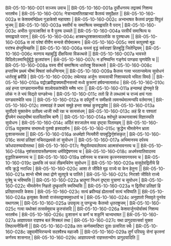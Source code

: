 BR-05-10-160-001  	सञ्जय उवाच ||
BR-05-10-160-001a	दुर्योधनस्य तद्वाक्यं निशम्य भरतर्षभः |
BR-05-10-160-001c	नेत्राभ्यामतिताम्राभ्यां कैतव्यं समुदैक्षत ||
BR-05-10-160-002a	स केशवमभिप्रेक्ष्य गुडाकेशो महायशाः |
BR-05-10-160-002c	अभ्यभाषत कैतव्यं प्रगृह्य विपुलं भुजम् ||
BR-05-10-160-003a	स्ववीर्यं यः समाश्रित्य समाह्वयति वै परान् |
BR-05-10-160-003c	अभीतः पूरयञ्शक्तिं स वै पुरुष उच्यते ||
BR-05-10-160-004a	परवीर्यं समाश्रित्य यः समाह्वयते परान् |
BR-05-10-160-004c	क्षत्रबन्धुरशक्तत्वाल्लोके स पुरुषाधमः ||
BR-05-10-160-005a	स त्वं परेषां वीर्येण मन्यसे वीर्यमात्मनः |
BR-05-10-160-005c	स्वयं कापुरुषो मूढः परांश्च क्षेप्तुमिच्छसि ||
BR-05-10-160-006a	यस्त्वं वृद्धं सर्वराज्ञां हितबुद्धिं जितेन्द्रियम् |
BR-05-10-160-006c	मरणाय महाबुद्धिं दीक्षयित्वा विकत्थसे ||
BR-05-10-160-007a	भावस्ते विदितोऽस्माभिर्दुर्बुद्धे कुलपांसन |
BR-05-10-160-007c	न हनिष्यन्ति गङ्गेयं पाण्डवा घृणयेति च ||
BR-05-10-160-008a	यस्य वीर्यं समाश्रित्य धार्तराष्ट्र विकत्थसे |
BR-05-10-160-008c	हन्तास्मि प्रथमं भीष्मं मिषतां सर्वधन्विनाम् ||
BR-05-10-160-009a	कैतव्य गत्वा भरतान्समेत्य सुयोधनं धार्तराष्ट्रं ब्रवीहि |
BR-05-10-160-009c	तथेत्याह अर्जुनः सव्यसाची निशाव्यपाये भविता विमर्दः ||
BR-05-10-160-010a	यद्वोऽब्रवीद्वाक्यमदीनसत्त्वो मध्ये कुरूणां हर्षयन्सत्यसंधः |
BR-05-10-160-010c	अहं हन्ता पाण्डवानामनीकं शाल्वेयकांश्चेति ममैष भारः ||
BR-05-10-160-011a	हन्यामहं द्रोणमृते हि लोकं न ते भयं विद्यते पाण्डवेभ्यः |
BR-05-10-160-011c	ततो हि ते लब्धतमं च राज्यं क्षयं गताः पाण्डवाश्चेति भावः ||
BR-05-10-160-012a	स दर्पपूर्णो न समीक्षसे त्वमनर्थमात्मन्यपि वर्तमानम् |
BR-05-10-160-012c	तस्मादहं ते प्रथमं समूहे हन्ता समक्षं कुरुवृद्धमेव ||
BR-05-10-160-013a	सूर्योदये युक्तसेनः प्रतीक्ष्य ध्वजी रथी रक्ष च सत्यसंधम् |
BR-05-10-160-013c	अहं हि वः पश्यतां द्वीपमेनं रथाद्भीष्मं पातयितास्मि बाणैः ||
BR-05-10-160-014a	श्वोभूते कत्थनावाक्यं विज्ञास्यति सुयोधनः |
BR-05-10-160-014c	अर्दितं शरजालेन मया दृष्ट्वा पितामहम् ||
BR-05-10-160-015a	यदुक्तश्च सभामध्ये पुरुषो ह्रस्वदर्शनः |
BR-05-10-160-015c	क्रुद्धेन भीमसेनेन भ्राता दुःशासनस्तव ||
BR-05-10-160-016a	अधर्मज्ञो नित्यवैरी पापबुद्धिर्नृशंसकृत् |
BR-05-10-160-016c	सत्यां प्रतिज्ञां नचिराद्रक्ष्यसे तां सुयोधन ||
BR-05-10-160-017a	अभिमानस्य दर्पस्य क्रोधपारुष्ययोस्तथा |
BR-05-10-160-017c	नैष्ठुर्यस्यावलेपस्य आत्मसंभावनस्य च ||
BR-05-10-160-018a	नृशंसतायास्तैक्ष्ण्यस्य धर्मविद्वेषणस्य च |
BR-05-10-160-018c	अधर्मस्यातिवादस्य वृद्धातिक्रमणस्य च ||
BR-05-10-160-019a	दर्शनस्य च वक्रस्य कृत्स्नस्यापनयस्य च |
BR-05-10-160-019c	द्रक्ष्यसि त्वं फलं तीव्रमचिरेण सुयोधन ||
BR-05-10-160-020a	वासुदेवद्वितीये हि मयि क्रुद्धे नराधिप |
BR-05-10-160-020c	आशा ते जीविते मूढ राज्ये वा केन हेतुना ||
BR-05-10-160-021a	शान्ते भीष्मे तथा द्रोणे सूतपुत्रे च पातिते |
BR-05-10-160-021c	निराशो जीविते राज्ये पुत्रेषु च भविष्यसि ||
BR-05-10-160-022a	भ्रातॄणां निधनं दृष्ट्वा पुत्राणां च सुयोधन |
BR-05-10-160-022c	भीमसेनेन निहतो दुष्कृतानि स्मरिष्यसि ||
BR-05-10-160-023a	न द्वितीयां प्रतिज्ञां हि प्रतिज्ञास्यति केशवः |
BR-05-10-160-023c	सत्यं ब्रवीम्यहं ह्येतत्सर्वं सत्यं भविष्यति ||
BR-05-10-160-024a	इत्युक्तः कैतवो राजंस्तद्वाक्यमुपधार्य च |
BR-05-10-160-024c	अनुज्ञातो निववृते पुनरेव यथागतम् ||
BR-05-10-160-025a	उपावृत्य तु पाण्डुभ्यः कैतव्यो धृतराष्ट्रजम् |
BR-05-10-160-025c	गत्वा यथोक्तं तत्सर्वमुवाच कुरुसंसदि ||
BR-05-10-160-026a	केशवार्जुनयोर्वाक्यं निशम्य भरतर्षभः |
BR-05-10-160-026c	दुःशासनं च कर्णं च शकुनिं चाभ्यभाषत ||
BR-05-10-160-027a	आज्ञापयत राज्ञश्च बलं मित्रबलं तथा |
BR-05-10-160-027c	यथा प्रागुदयात्सर्वा युक्ता तिष्ठत्यनीकिनी ||
BR-05-10-160-028a	ततः कर्णसमादिष्टा दूताः प्रत्वरिता रथैः |
BR-05-10-160-028c	उष्ट्रवामीभिरप्यन्ये सदश्वैश्च महाजवैः ||
BR-05-10-160-029a	तूर्णं परिययुः सेनां कृत्स्नां कर्णस्य शासनात् |
BR-05-10-160-029c	आज्ञापयन्तो राज्ञस्तान्योगः प्रागुदयादिति ||
